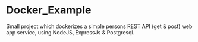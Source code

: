 # Docker_Example
Small project which dockerizes a simple persons REST API (get &amp; post) web app service, using NodeJS, ExpressJs &amp; Postgresql.
